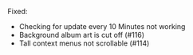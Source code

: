 Fixed:
- Checking for update every 10 Minutes not working
- Background album art is cut off (#116)
- Tall context menus not scrollable (#114)